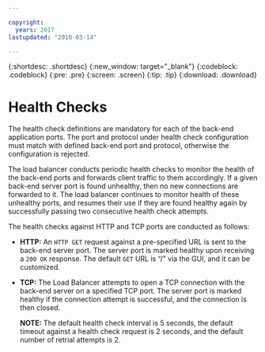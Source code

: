 ```yaml
---

copyright:
  years: 2017
lastupdated: "2018-03-14"

---
```


{:shortdesc: .shortdesc}
{:new_window: target="_blank"}
{:codeblock: .codeblock}
{:pre: .pre}
{:screen: .screen}
{:tip: .tip}
{:download: .download}

# Health Checks

The health check definitions are mandatory for each of the back-end application ports. The port and protocol under health check configuration must match with defined back-end port and protocol, otherwise the configuration is rejected. 

The load balancer conducts periodic health checks to monitor the health of the back-end ports and forwards client traffic to them accordingly. If a given back-end server port is found unhealthy, then no new connections are forwarded to it. The load balancer continues to monitor health of these unhealthy ports, and resumes their use if they are found healthy again by successfully passing two consecutive health check attempts. 

The health checks against HTTP and TCP ports are conducted as follows:

* **HTTP:** An `HTTP GET` request against a pre-specified URL is sent to the back-end server port. The server port is marked healthy upon receiving a `200 OK` response. The default `GET` URL is “/” via the GUI, and it can be customized. 

* **TCP:** The Load Balancer attempts to open a TCP connection with the back-end server on a specified TCP port. The server port is marked healthy if the connection attempt is successful, and the connection is then closed. 

	**NOTE:** The default health check interval is 5 seconds, the default timeout against a health check request is 2 seconds, and the default number of retrial attempts is 2. 
